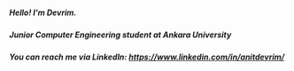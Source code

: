 ##### Hello! I'm Devrim.

##### Junior Computer Engineering student at Ankara University

##### You can reach me via LinkedIn: https://www.linkedin.com/in/anitdevrim/
